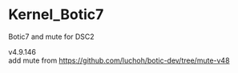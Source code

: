 # Kernel_Botic7
Botic7 and mute for DSC2

v4.9.146 \
add mute from https://github.com/luchoh/botic-dev/tree/mute-v48

